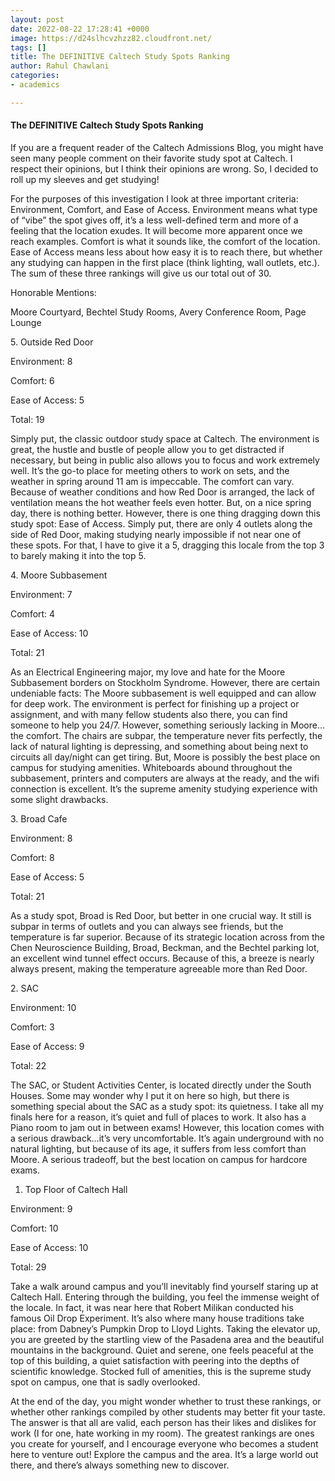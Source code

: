 ```yaml
---
layout: post
date: 2022-08-22 17:28:41 +0000
image: https://d24slhcvzhzz82.cloudfront.net/
tags: []
title: The DEFINITIVE Caltech Study Spots Ranking
author: Rahul Chawlani
categories:
- academics

---
```

#### **The DEFINITIVE Caltech Study Spots Ranking**

If you are a frequent reader of the Caltech Admissions Blog, you might have seen many people comment on their favorite study spot at Caltech. I respect their opinions, but I think their opinions are wrong. So, I decided to roll up my sleeves and get studying!

For the purposes of this investigation I look at three important criteria: Environment, Comfort, and Ease of Access. Environment means what type of “vibe” the spot gives off, it’s a less well-defined term and more of a feeling that the location exudes. It will become more apparent once we reach examples. Comfort is what it sounds like, the comfort of the location. Ease of Access means less about how easy it is to reach there, but whether any studying can happen in the first place (think lighting, wall outlets, etc.). The sum of these three rankings will give us our total out of 30.

Honorable Mentions:

Moore Courtyard, Bechtel Study Rooms, Avery Conference Room, Page Lounge

5\. Outside Red Door

Environment: 8

Comfort: 6

Ease of Access: 5

Total: 19

Simply put, the classic outdoor study space at Caltech. The environment is great, the hustle and bustle of people allow you to get distracted if necessary, but being in public also allows you to focus and work extremely well. It’s the go-to place for meeting others to work on sets, and the weather in spring around 11 am is impeccable. The comfort can vary. Because of weather conditions and how Red Door is arranged, the lack of ventilation means the hot weather feels even hotter. But, on a nice spring day, there is nothing better. However, there is one thing dragging down this study spot: Ease of Access. Simply put, there are only 4 outlets along the side of Red Door, making studying nearly impossible if not near one of these spots. For that, I have to give it a 5, dragging this locale from the top 3 to barely making it into the top 5.

4\. Moore Subbasement

Environment: 7

Comfort: 4

Ease of Access: 10

Total: 21

As an Electrical Engineering major, my love and hate for the Moore Subbasement borders on Stockholm Syndrome. However, there are certain undeniable facts: The Moore subbasement is well equipped and can allow for deep work. The environment is perfect for finishing up a project or assignment, and with many fellow students also there, you can find someone to help you 24/7. However, something seriously lacking in Moore…the comfort. The chairs are subpar, the temperature never fits perfectly, the lack of natural lighting is depressing, and something about being next to circuits all day/night can get tiring. But, Moore is possibly the best place on campus for studying amenities. Whiteboards abound throughout the subbasement, printers and computers are always at the ready, and the wifi connection is excellent. It’s the supreme amenity studying experience with some slight drawbacks.

3\. Broad Cafe

Environment: 8

Comfort: 8

Ease of Access: 5

Total: 21

As a study spot, Broad is Red Door, but better in one crucial way. It still is subpar in terms of outlets and you can always see friends, but the temperature is far superior. Because of its strategic location across from the Chen Neuroscience Building, Broad, Beckman, and the Bechtel parking lot, an excellent wind tunnel effect occurs. Because of this, a breeze is nearly always present, making the temperature agreeable more than Red Door.

2\. SAC

Environment: 10

Comfort: 3

Ease of Access: 9

Total: 22

The SAC, or Student Activities Center, is located directly under the South Houses. Some may wonder why I put it on here so high, but there is something special about the SAC as a study spot: its quietness. I take all my finals here for a reason, it’s quiet and full of places to work. It also has a Piano room to jam out in between exams! However, this location comes with a serious drawback…it’s very uncomfortable. It’s again underground with no natural lighting, but because of its age, it suffers from less comfort than Moore. A serious tradeoff, but the best location on campus for hardcore exams.

1. Top Floor of Caltech Hall

Environment: 9

Comfort: 10

Ease of Access: 10

Total: 29

Take a walk around campus and you’ll inevitably find yourself staring up at Caltech Hall. Entering through the building, you feel the immense weight of the locale. In fact, it was near here that Robert Milikan conducted his famous Oil Drop Experiment. It’s also where many house traditions take place: from Dabney’s Pumpkin Drop to Lloyd Lights. Taking the elevator up, you are greeted by the startling view of the Pasadena area and the beautiful mountains in the background. Quiet and serene, one feels peaceful at the top of this building, a quiet satisfaction with peering into the depths of scientific knowledge. Stocked full of amenities, this is the supreme study spot on campus, one that is sadly overlooked.

At the end of the day, you might wonder whether to trust these rankings, or whether other rankings compiled by other students may better fit your taste. The answer is that all are valid, each person has their likes and dislikes for work (I for one, hate working in my room). The greatest rankings are ones you create for yourself, and I encourage everyone who becomes a student here to venture out! Explore the campus and the area. It’s a large world out there, and there’s always something new to discover.